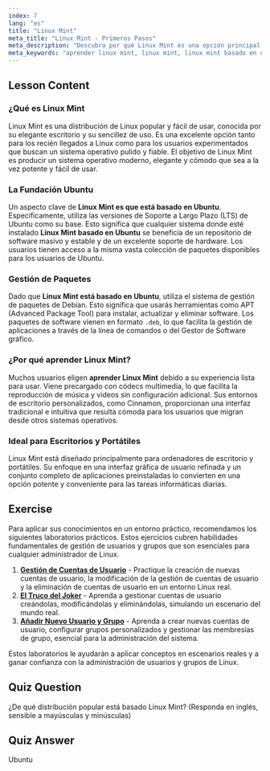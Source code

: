 ```yaml
---
index: 7
lang: "es"
title: "Linux Mint"
meta_title: "Linux Mint - Primeros Pasos"
meta_description: "Descubra por qué Linux Mint es una opción principal para principiantes. Aprenda sobre Linux Mint, basado en Ubuntu, y explore su interfaz fácil de usar, gestión de paquetes y características de escritorio."
meta_keywords: "aprender linux mint, linux mint, linux mint basado en ubuntu, linux mint es basado en ubuntu, basado en ubuntu, linux para principiantes, distribución linux, gestor de paquetes debian"
---
```


## Lesson Content

### ¿Qué es Linux Mint

Linux Mint es una distribución de Linux popular y fácil de usar, conocida por su elegante escritorio y su sencillez de uso. Es una excelente opción tanto para los recién llegados a Linux como para los usuarios experimentados que buscan un sistema operativo pulido y fiable. El objetivo de Linux Mint es producir un sistema operativo moderno, elegante y cómodo que sea a la vez potente y fácil de usar.

### La Fundación Ubuntu

Un aspecto clave de **Linux Mint es que está basado en Ubuntu**. Específicamente, utiliza las versiones de Soporte a Largo Plazo (LTS) de Ubuntu como su base. Esto significa que cualquier sistema donde esté instalado **Linux Mint basado en Ubuntu** se beneficia de un repositorio de software masivo y estable y de un excelente soporte de hardware. Los usuarios tienen acceso a la misma vasta colección de paquetes disponibles para los usuarios de Ubuntu.

### Gestión de Paquetes

Dado que **Linux Mint está basado en Ubuntu**, utiliza el sistema de gestión de paquetes de Debian. Esto significa que usarás herramientas como APT (Advanced Package Tool) para instalar, actualizar y eliminar software. Los paquetes de software vienen en formato `.deb`, lo que facilita la gestión de aplicaciones a través de la línea de comandos o del Gestor de Software gráfico.

### ¿Por qué aprender Linux Mint?

Muchos usuarios eligen **aprender Linux Mint** debido a su experiencia lista para usar. Viene precargado con códecs multimedia, lo que facilita la reproducción de música y videos sin configuración adicional. Sus entornos de escritorio personalizados, como Cinnamon, proporcionan una interfaz tradicional e intuitiva que resulta cómoda para los usuarios que migran desde otros sistemas operativos.

### Ideal para Escritorios y Portátiles

Linux Mint está diseñado principalmente para ordenadores de escritorio y portátiles. Su enfoque en una interfaz gráfica de usuario refinada y un conjunto completo de aplicaciones preinstaladas lo convierten en una opción potente y conveniente para las tareas informáticas diarias.

## Exercise

Para aplicar sus conocimientos en un entorno práctico, recomendamos los siguientes laboratorios prácticos. Estos ejercicios cubren habilidades fundamentales de gestión de usuarios y grupos que son esenciales para cualquier administrador de Linux.

1.  **[Gestión de Cuentas de Usuario](https://labex.io/es/labs/linux-user-account-management-49)** - Practique la creación de nuevas cuentas de usuario, la modificación de la gestión de cuentas de usuario y la eliminación de cuentas de usuario en un entorno Linux real.
2.  **[El Truco del Joker](https://labex.io/es/labs/linux-the-joker-s-trick-270247)** - Aprenda a gestionar cuentas de usuario creándolas, modificándolas y eliminándolas, simulando un escenario del mundo real.
3.  **[Añadir Nuevo Usuario y Grupo](https://labex.io/es/labs/linux-add-new-user-and-group-17987)** - Aprenda a crear nuevas cuentas de usuario, configurar grupos personalizados y gestionar las membresías de grupo, esencial para la administración del sistema.

Estos laboratorios le ayudarán a aplicar conceptos en escenarios reales y a ganar confianza con la administración de usuarios y grupos de Linux.

## Quiz Question

¿De qué distribución popular está basado Linux Mint? (Responda en inglés, sensible a mayúsculas y minúsculas)

## Quiz Answer

Ubuntu
